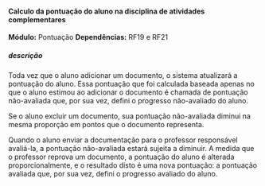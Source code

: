 #### Calculo da pontuação do aluno na disciplina de atividades complementares
**Módulo:** Pontuação
**Dependências:** RF19 e RF21
##### descrição
Toda vez que o aluno adicionar um documento, o sistema atualizará a pontuação do aluno. Essa pontuação que foi calculada baseada apenas no que o aluno estimou ao adicionar o documento é chamada de pontuação não-avaliada que, por sua vez, defini o progresso não-avaliado do aluno.

Se o aluno excluir um documento, sua pontuação não-avaliada diminui na mesma proporção em pontos que o documento representa. 
  
Quando o aluno enviar a documentação para o professor responsável avaliá-la, a pontuação não-avaliada estará sujeita a diminuir. A medida que o professor reprova um documento, a pontuação do aluno é alterada proporcionalmente, e o resultado disto é uma nova pontuação: a pontuação avaliada que, por sua vez, defini o progresso avaliado do aluno. 